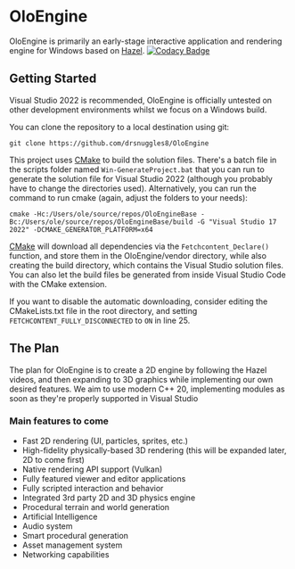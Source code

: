 # OloEngine

OloEngine is primarily an early-stage interactive application and rendering engine for Windows based on [Hazel](https://github.com/TheCherno/Hazel/).
[![Codacy Badge](https://app.codacy.com/project/badge/Grade/27fd33101b4645adae82af51575585bc)](https://www.codacy.com/gh/drsnuggles8/OloEngineBase/dashboard?utm_source=github.com&amp;utm_medium=referral&amp;utm_content=drsnuggles8/OloEngineBase&amp;utm_campaign=Badge_Grade)

## Getting Started
Visual Studio 2022 is recommended, OloEngine is officially untested on other development environments whilst we focus on a Windows build.

You can clone the repository to a local destination using git:

`git clone https://github.com/drsnuggles8/OloEngine`

This project uses [CMake](https://cmake.org/download/) to build the solution files. There's a batch file in the scripts folder named `Win-GenerateProject.bat` that you can run to generate the solution file for Visual Studio 2022 (although you probably have to change the directories used).
Alternatively, you can run the command to run cmake (again, adjust the folders to your needs):

`cmake -Hc:/Users/ole/source/repos/OloEngineBase -Bc:/Users/ole/source/repos/OloEngineBase/build -G "Visual Studio 17 2022" -DCMAKE_GENERATOR_PLATFORM=x64`

[CMake](https://cmake.org/download/) will download all dependencies via the `Fetchcontent_Declare()` function, and store them in the OloEngine/vendor directory, while also creating the build directory, which contains the Visual Studio solution files. You can also let the build files be generated from inside Visual Studio Code with the CMake extension.

If you want to disable the automatic downloading, consider editing the CMakeLists.txt file in the root directory, and setting `FETCHCONTENT_FULLY_DISCONNECTED` to `ON` in line 25.

## The Plan
The plan for OloEngine is to create a 2D engine by following the Hazel videos, and then expanding to 3D graphics while implementing our own desired features.
We aim to use modern C++ 20, implementing modules as soon as they're properly supported in Visual Studio

### Main features to come
-  Fast 2D rendering (UI, particles, sprites, etc.)
-  High-fidelity physically-based 3D rendering (this will be expanded later, 2D to come first)
-  Native rendering API support (Vulkan)
-  Fully featured viewer and editor applications
-  Fully scripted interaction and behavior
-  Integrated 3rd party 2D and 3D physics engine
-  Procedural terrain and world generation
-  Artificial Intelligence
-  Audio system
-  Smart procedural generation
-  Asset management system
-  Networking capabilities
